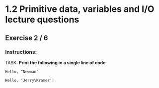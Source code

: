 # 1.2 Primitive data, variables and I/O lecture questions 
## Exercise 2 / 6
### Instructions:
TASK: **Print the following in a single line of code**

```
Hello, “Newman” 

Hello, ‘Jerry\Kramer’!
```